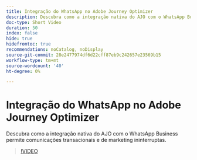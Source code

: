 ```yaml
---
title: Integração do WhatsApp no Adobe Journey Optimizer
description: Descubra como a integração nativa do AJO com o WhatsApp Business permite comunicações transacionais e de marketing ininterruptas.
doc-type: Short Video
duration: 50
index: false
hide: true
hidefromtoc: true
recommendations: noCatalog, noDisplay
source-git-commit: 28e2477974df6d22cff87eb9c242657e23569b15
workflow-type: tm+mt
source-wordcount: '40'
ht-degree: 0%

---
```



# Integração do WhatsApp no Adobe Journey Optimizer

Descubra como a integração nativa do AJO com o WhatsApp Business permite comunicações transacionais e de marketing ininterruptas.

<!-- 72_S520_3442520_49_whatsapp-integration-in-adobe-journey-optimizer -->
>[!VIDEO](https://video.tv.adobe.com/v/3458215/?learn=on&enablevpops=true)
